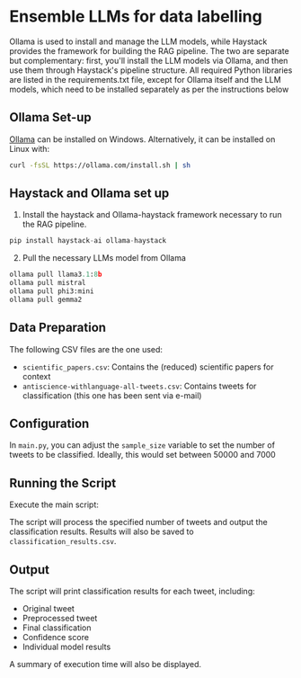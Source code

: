 # Ensemble LLMs for data labelling
Ollama is used to install and manage the LLM models, while Haystack provides the framework for building the RAG pipeline. The two are separate but complementary: first, you'll install the LLM models via Ollama, and then use them through Haystack's pipeline structure. All required Python libraries are listed in the requirements.txt file, except for Ollama itself and the LLM models, which need to be installed separately as per the instructions below

## Ollama Set-up

[Ollama](https://ollama.ai/) can be installed on Windows. Alternatively, it can be installed on Linux with:
```bash
curl -fsSL https://ollama.com/install.sh | sh
```

## Haystack and Ollama set up
1. Install the haystack and Ollama-haystack framework necessary to run the RAG pipeline.

```python
pip install haystack-ai ollama-haystack
```
2. Pull the necessary LLMs model from Ollama
```python
ollama pull llama3.1:8b
ollama pull mistral
ollama pull phi3:mini
ollama pull gemma2
```
## Data Preparation

The following CSV files are the one used: 
- `scientific_papers.csv`: Contains the (reduced) scientific papers for context
- `antiscience-withlanguage-all-tweets.csv`: Contains tweets for classification (this one has been sent via e-mail)

## Configuration

In `main.py`, you can adjust the `sample_size` variable to set the number of tweets to be classified. Ideally, this would set between 50000 and 7000

## Running the Script

Execute the main script:

The script will process the specified number of tweets and output the classification results. Results will also be saved to `classification_results.csv`.

## Output

The script will print classification results for each tweet, including:
- Original tweet
- Preprocessed tweet
- Final classification
- Confidence score
- Individual model results

A summary of execution time will also be displayed. 

